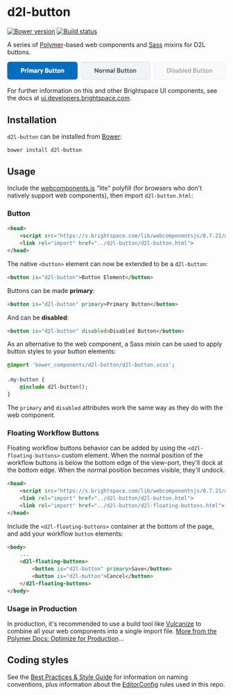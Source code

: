 # d2l-button
[![Bower version][bower-image]][bower-url]
[![Build status][ci-image]][ci-url]

A series of [Polymer](https://www.polymer-project.org/1.0/)-based web components and [Sass](http://sass-lang.com/) mixins for D2L buttons.

![screenshot of button component](/screenshots/screenshot.png?raw=true)

For further information on this and other Brightspace UI components, see the docs at [ui.developers.brightspace.com](http://ui.developers.brightspace.com/).

## Installation

`d2l-button` can be installed from [Bower][bower-url]:
```shell
bower install d2l-button
```

## Usage

Include the [webcomponents.js](http://webcomponents.org/polyfills/) "lite" polyfill (for browsers who don't natively support web components), then import `d2l-button.html`:

### Button

```html
<head>
	<script src="https://s.brightspace.com/lib/webcomponentsjs/0.7.21/webcomponents-lite.min.js"></script>
	<link rel="import" href="../d2l-button/d2l-button.html">
</head>
```

The native `<button>` element can now be extended to be a `d2l-button`:

```html
<button is="d2l-button">Button Element</button>
```

Buttons can be made **primary**:

```html
<button is="d2l-button" primary>Primary Button</button>
```

And can be **disabled**:

```html
<button is="d2l-button" disabled>Disabled Button</button>
```

As an alternative to the web component, a Sass mixin can be used to apply button styles to your button elements:

```sass
@import 'bower_components/d2l-button/d2l-button.scss';

.my-button {
	@include d2l-button();
}
```

The `primary` and `disabled` attributes work the same way as they do with the web component.

### Floating Workflow Buttons

Floating workflow buttons behavior can be added by using the `<d2l-floating-buttons>` custom element.  When the normal position of the workflow buttons is below the bottom edge of the view-port, they'll dock at the bottom edge.  When the normal position becomes visible, they'll undock.

```html
<head>
	<script src="https://s.brightspace.com/lib/webcomponentsjs/0.7.21/webcomponents-lite.min.js"></script>
	<link rel="import" href="../d2l-button/d2l-button.html">
	<link rel="import" href="../d2l-button/d2l-floating-buttons.html">
</head>
```

Include the `<d2l-floating-buttons>` container at the bottom of the page, and add your workflow `button` elements:

```html
<body>
	...
	<d2l-floating-buttons>
		<button is="d2l-button" primary>Save</button>
		<button is="d2l-button">Cancel</button>
	</d2l-floating-buttons>
</body>
```

### Usage in Production

In production, it's recommended to use a build tool like [Vulcanize](https://github.com/Polymer/vulcanize) to combine all your web components into a single import file. [More from the Polymer Docs: Optimize for Production](https://www.polymer-project.org/1.0/tools/optimize-for-production.html)...

## Coding styles

See the [Best Practices & Style Guide](https://github.com/Brightspace/valence-ui-docs/wiki/Best-Practices-&-Style-Guide) for information on naming conventions, plus information about the [EditorConfig](http://editorconfig.org) rules used in this repo.

[bower-url]: http://bower.io/search/?q=d2l-button
[bower-image]: https://img.shields.io/bower/v/d2l-button.svg
[ci-url]: https://travis-ci.org/BrightspaceUI/button
[ci-image]: https://travis-ci.org/BrightspaceUI/button.svg?branch=master
